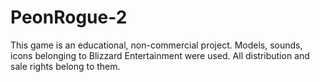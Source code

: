 # PeonRogue-2
This game is an educational, non-commercial project. 
Models, sounds, icons belonging to Blizzard Entertainment were used. All distribution and sale rights belong to them.
